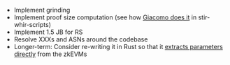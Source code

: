 - Implement grinding
- Implement proof size computation (see how [Giacomo does it](https://github.com/WizardOfMenlo/stir-whir-scripts/blob/main/src/protocol/proof_size.rs) in stir-whir-scripts)
- Implement 1.5 JB for RS
- Resolve XXXs and ASNs around the codebase
- Longer-term: Consider re-writing it in Rust so that it [extracts parameters directly](https://github.com/risc0/risc0/blob/release-2.0/risc0/zkp/src/prove/soundness.rs#L43) from the zkEVMs
